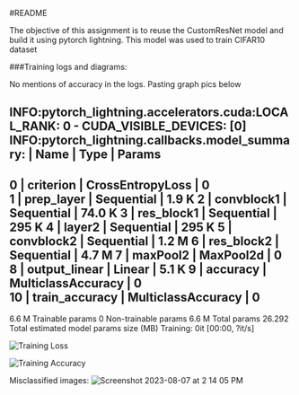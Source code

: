 #README

The objective of this assignment is to reuse the CustomResNet model and build it using pytorch lightning. This model was used to train CIFAR10 dataset  

###Training logs and diagrams: 

No mentions of accuracy in the logs. Pasting graph pics below

INFO:pytorch_lightning.accelerators.cuda:LOCAL_RANK: 0 - CUDA_VISIBLE_DEVICES: [0]
INFO:pytorch_lightning.callbacks.model_summary:
   | Name           | Type               | Params
-------------------------------------------------------
0  | criterion      | CrossEntropyLoss   | 0     
1  | prep_layer     | Sequential         | 1.9 K 
2  | convblock1     | Sequential         | 74.0 K
3  | res_block1     | Sequential         | 295 K 
4  | layer2         | Sequential         | 295 K 
5  | convblock2     | Sequential         | 1.2 M 
6  | res_block2     | Sequential         | 4.7 M 
7  | maxPool2       | MaxPool2d          | 0     
8  | output_linear  | Linear             | 5.1 K 
9  | accuracy       | MulticlassAccuracy | 0     
10 | train_accuracy | MulticlassAccuracy | 0     
-------------------------------------------------------
6.6 M     Trainable params
0         Non-trainable params
6.6 M     Total params
26.292    Total estimated model params size (MB)
Training: 0it [00:00, ?it/s]


![Training Loss](https://github.com/sagawritescode/ERAAssignment12/assets/45040561/90017128-9c83-47a4-9222-4bf340933002)

![Training Accuracy](https://github.com/sagawritescode/ERAAssignment12/assets/45040561/6ac37ca8-7b84-4f24-9665-ca13a1b88c3f)

Misclassified images: 
![Screenshot 2023-08-07 at 2 14 05 PM](https://github.com/sagawritescode/ERAAssignment12/assets/45040561/b9cffe58-0370-438c-a89d-83a3ea9e0007)
